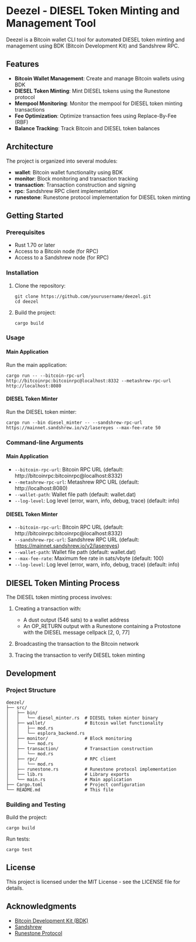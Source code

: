 # Deezel - DIESEL Token Minting and Management Tool

Deezel is a Bitcoin wallet CLI tool for automated DIESEL token minting and management using BDK (Bitcoin Development Kit) and Sandshrew RPC.

## Features

- **Bitcoin Wallet Management**: Create and manage Bitcoin wallets using BDK
- **DIESEL Token Minting**: Mint DIESEL tokens using the Runestone protocol
- **Mempool Monitoring**: Monitor the mempool for DIESEL token minting transactions
- **Fee Optimization**: Optimize transaction fees using Replace-By-Fee (RBF)
- **Balance Tracking**: Track Bitcoin and DIESEL token balances

## Architecture

The project is organized into several modules:

- **wallet**: Bitcoin wallet functionality using BDK
- **monitor**: Block monitoring and transaction tracking
- **transaction**: Transaction construction and signing
- **rpc**: Sandshrew RPC client implementation
- **runestone**: Runestone protocol implementation for DIESEL token minting

## Getting Started

### Prerequisites

- Rust 1.70 or later
- Access to a Bitcoin node (for RPC)
- Access to a Sandshrew node (for RPC)

### Installation

1. Clone the repository:
   ```
   git clone https://github.com/yourusername/deezel.git
   cd deezel
   ```

2. Build the project:
   ```
   cargo build
   ```

### Usage

#### Main Application

Run the main application:

```
cargo run -- --bitcoin-rpc-url http://bitcoinrpc:bitcoinrpc@localhost:8332 --metashrew-rpc-url http://localhost:8080
```

#### DIESEL Token Minter

Run the DIESEL token minter:

```
cargo run --bin diesel_minter -- --sandshrew-rpc-url https://mainnet.sandshrew.io/v2/lasereyes --max-fee-rate 50
```

### Command-line Arguments

#### Main Application

- `--bitcoin-rpc-url`: Bitcoin RPC URL (default: http://bitcoinrpc:bitcoinrpc@localhost:8332)
- `--metashrew-rpc-url`: Metashrew RPC URL (default: http://localhost:8080)
- `--wallet-path`: Wallet file path (default: wallet.dat)
- `--log-level`: Log level (error, warn, info, debug, trace) (default: info)

#### DIESEL Token Minter

- `--bitcoin-rpc-url`: Bitcoin RPC URL (default: http://bitcoinrpc:bitcoinrpc@localhost:8332)
- `--sandshrew-rpc-url`: Sandshrew RPC URL (default: https://mainnet.sandshrew.io/v2/lasereyes)
- `--wallet-path`: Wallet file path (default: wallet.dat)
- `--max-fee-rate`: Maximum fee rate in sats/vbyte (default: 100)
- `--log-level`: Log level (error, warn, info, debug, trace) (default: info)

## DIESEL Token Minting Process

The DIESEL token minting process involves:

1. Creating a transaction with:
   - A dust output (546 sats) to a wallet address
   - An OP_RETURN output with a Runestone containing a Protostone with the DIESEL message cellpack [2, 0, 77]

2. Broadcasting the transaction to the Bitcoin network

3. Tracing the transaction to verify DIESEL token minting

## Development

### Project Structure

```
deezel/
├── src/
│   ├── bin/
│   │   └── diesel_minter.rs  # DIESEL token minter binary
│   ├── wallet/               # Bitcoin wallet functionality
│   │   ├── mod.rs
│   │   └── esplora_backend.rs
│   ├── monitor/              # Block monitoring
│   │   └── mod.rs
│   ├── transaction/          # Transaction construction
│   │   └── mod.rs
│   ├── rpc/                  # RPC client
│   │   └── mod.rs
│   ├── runestone.rs          # Runestone protocol implementation
│   ├── lib.rs                # Library exports
│   └── main.rs               # Main application
├── Cargo.toml                # Project configuration
└── README.md                 # This file
```

### Building and Testing

Build the project:

```
cargo build
```

Run tests:

```
cargo test
```

## License

This project is licensed under the MIT License - see the LICENSE file for details.

## Acknowledgments

- [Bitcoin Development Kit (BDK)](https://github.com/bitcoindevkit/bdk)
- [Sandshrew](https://github.com/metashrew/sandshrew)
- [Runestone Protocol](https://github.com/ordinals/ord)